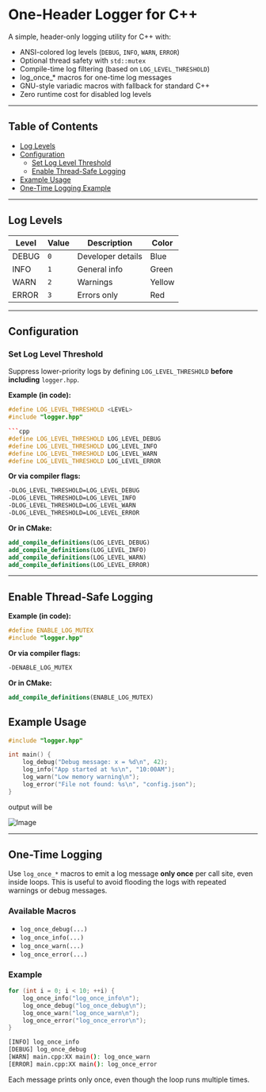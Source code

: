 # One-Header Logger for C++

A simple, header-only logging utility for C++ with:

- ANSI-colored log levels (`DEBUG`, `INFO`, `WARN`, `ERROR`)
- Optional thread safety with `std::mutex`
- Compile-time log filtering (based on `LOG_LEVEL_THRESHOLD`)
- log_once_* macros for one-time log messages
- GNU-style variadic macros with fallback for standard C++
- Zero runtime cost for disabled log levels

---

## Table of Contents

- [Log Levels](#log-levels)
- [Configuration](#configuration)
  - [Set Log Level Threshold](#set-log-level-threshold)
  - [Enable Thread-Safe Logging](#enable-thread-safe-logging)
- [Example Usage](#example-usage)
- [One-Time Logging Example](#one-time-logging)

---

## Log Levels

| Level | Value | Description       | Color  |
| ----- | ----- | ----------------- | ------ |
| DEBUG | `0`   | Developer details | Blue   |
| INFO  | `1`   | General info      | Green  |
| WARN  | `2`   | Warnings          | Yellow |
| ERROR | `3`   | Errors only       | Red    |

---

## Configuration

### Set Log Level Threshold

Suppress lower-priority logs by defining `LOG_LEVEL_THRESHOLD` **before including** `logger.hpp`.

**Example (in code):**

```cpp
#define LOG_LEVEL_THRESHOLD <LEVEL>
#include "logger.hpp"

```cpp
#define LOG_LEVEL_THRESHOLD LOG_LEVEL_DEBUG
#define LOG_LEVEL_THRESHOLD LOG_LEVEL_INFO
#define LOG_LEVEL_THRESHOLD LOG_LEVEL_WARN
#define LOG_LEVEL_THRESHOLD LOG_LEVEL_ERROR
```

**Or via compiler flags:**

```sh
-DLOG_LEVEL_THRESHOLD=LOG_LEVEL_DEBUG
-DLOG_LEVEL_THRESHOLD=LOG_LEVEL_INFO
-DLOG_LEVEL_THRESHOLD=LOG_LEVEL_WARN
-DLOG_LEVEL_THRESHOLD=LOG_LEVEL_ERROR
```

**Or in CMake:**

```cmake
add_compile_definitions(LOG_LEVEL_DEBUG)
add_compile_definitions(LOG_LEVEL_INFO)
add_compile_definitions(LOG_LEVEL_WARN)
add_compile_definitions(LOG_LEVEL_ERROR)
```

---

## Enable Thread-Safe Logging

**Example (in code):**

```cpp
#define ENABLE_LOG_MUTEX
#include "logger.hpp"

```

**Or via compiler flags:**

```sh
-DENABLE_LOG_MUTEX
```

**Or in CMake:**

```cmake
add_compile_definitions(ENABLE_LOG_MUTEX)
```

## Example Usage

```cpp
#include "logger.hpp"

int main() {
    log_debug("Debug message: x = %d\n", 42);
    log_info("App started at %s\n", "10:00AM");
    log_warn("Low memory warning\n");
    log_error("File not found: %s\n", "config.json");
}
```

output will be

![Image](https://github.com/user-attachments/assets/19e5f7ff-549b-40b9-a18b-66ccaf7c849d)

---

## One-Time Logging

Use `log_once_*` macros to emit a log message **only once** per call site, even inside loops. This is useful to avoid flooding the logs with repeated warnings or debug messages.

### Available Macros

- `log_once_debug(...)`
- `log_once_info(...)`
- `log_once_warn(...)`
- `log_once_error(...)`

### Example

```cpp
for (int i = 0; i < 10; ++i) {
    log_once_info("log_once_info\n");
    log_once_debug("log_once_debug\n");
    log_once_warn("log_once_warn\n");
    log_once_error("log_once_error\n");
}
```

```sh
[INFO] log_once_info
[DEBUG] log_once_debug
[WARN] main.cpp:XX main(): log_once_warn
[ERROR] main.cpp:XX main(): log_once_error
```

Each message prints only once, even though the loop runs multiple times.
